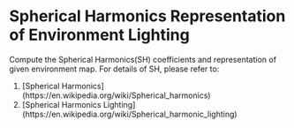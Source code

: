 # Spherical Harmonics Representation of Environment Lighting
Compute the Spherical Harmonics(SH) coefficients and representation of given
environment map.
For details of SH, please refer to:
<ol>
<li> [Spherical Harmonics](https://en.wikipedia.org/wiki/Spherical_harmonics) </li>
<li> [Spherical Harmonics Lighting](https://en.wikipedia.org/wiki/Spherical_harmonic_lighting) </li>
</ol>